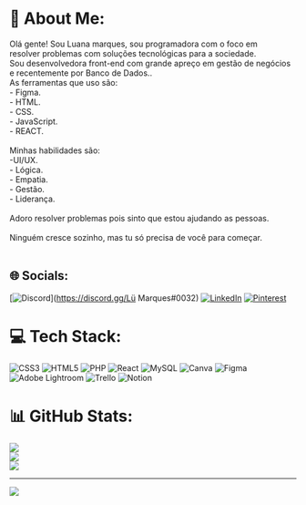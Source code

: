 # 💫 About Me:
Olá gente! Sou Luana marques, sou programadora com o foco em<br>resolver problemas com soluções tecnológicas para a sociedade.<br>Sou desenvolvedora front-end com grande apreço em gestão de negócios e recentemente por Banco de Dados..<br>As ferramentas que uso são:<br>- Figma.<br>- HTML.<br>- CSS.<br>- JavaScript.<br>- REACT.<br><br>Minhas habilidades são:<br>-UI/UX.<br>- Lógica.<br>- Empatia.<br>- Gestão.<br>- Liderança.<br><br>Adoro resolver problemas pois sinto que estou ajudando as pessoas.<br><br>Ninguém cresce sozinho, mas tu só precisa de você para começar.<br><br>


## 🌐 Socials:
[![Discord](https://img.shields.io/badge/Discord-%237289DA.svg?logo=discord&logoColor=white)](https://discord.gg/Lü Marques#0032) [![LinkedIn](https://img.shields.io/badge/LinkedIn-%230077B5.svg?logo=linkedin&logoColor=white)](https://www.linkedin.com/in/luanamarques2023/) [![Pinterest](https://img.shields.io/badge/Pinterest-%23E60023.svg?logo=Pinterest&logoColor=white)](https://pinterest.com/https://pin.it/6ifVMHz) 

# 💻 Tech Stack:
 ![CSS3](https://img.shields.io/badge/css3-%231572B6.svg?style=plastic&logo=css3&logoColor=white) ![HTML5](https://img.shields.io/badge/html5-%23E34F26.svg?style=plastic&logo=html5&logoColor=white) ![PHP](https://img.shields.io/badge/php-%23777BB4.svg?style=plastic&logo=php&logoColor=white)  ![React](https://img.shields.io/badge/react-%2320232a.svg?style=plastic&logo=react&logoColor=%2361DAFB) ![MySQL](https://img.shields.io/badge/mysql-%2300f.svg?style=plastic&logo=mysql&logoColor=white) ![Canva](https://img.shields.io/badge/Canva-%2300C4CC.svg?style=plastic&logo=Canva&logoColor=white) 	![Figma](https://img.shields.io/badge/figma-%23F24E1E.svg?style=plastic&logo=figma&logoColor=white) ![Adobe Lightroom](https://img.shields.io/badge/Adobe%20Lightroom-31A8FF.svg?style=plastic&logo=Adobe%20Lightroom&logoColor=white) ![Trello](https://img.shields.io/badge/Trello-%23026AA7.svg?style=plastic&logo=Trello&logoColor=white) ![Notion](https://img.shields.io/badge/Notion-%23000000.svg?style=plastic&logo=notion&logoColor=white)
# 📊 GitHub Stats:
![](https://github-readme-stats.vercel.app/api?username=ludamasc&theme=dark&hide_border=false&include_all_commits=false&count_private=false)<br/>
![](https://github-readme-streak-stats.herokuapp.com/?user=ludamasc&theme=dark&hide_border=false)<br/>
![](https://github-readme-stats.vercel.app/api/top-langs/?username=ludamasc&theme=dark&hide_border=false&include_all_commits=false&count_private=false&layout=compact)

---
[![](https://visitcount.itsvg.in/api?id=ludamasc&icon=8&color=11)](https://visitcount.itsvg.in)

<!-- Proudly created with GPRM ( https://gprm.itsvg.in ) -->
